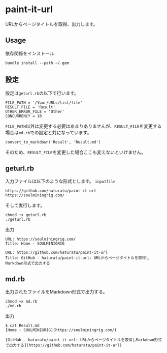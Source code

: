 # paint-it-url
URLからページタイトルを取得、出力します。

## Usage
依存関係をインストール
```
bundle install --path ~/.gem
```
## 設定
設定は`geturl.rb`の以下で行います。
```
FILE_PATH = '/Your/URLs/list/file'
RESULT_FILE = 'Result'
OTHER_ERROR_FILE = 'Other'
CONCURRENCY = 10
```
`FILE_PATH`以外は変更する必要はあまりありませんが、`RESULT_FILE`を変更する場合は`md.rb`での設定と対になっています。
```
convert_to_markdown('Result', 'Result.md')
```
そのため、`RESULT_FILE`を変更した場合ここも変えないといけません。  

## geturl.rb
入力ファイルは以下のような形式とします。
`inputfile`
```
https://github.com/haturatu/paint-it-url
https://soulminingrig.com/
```
そして実行します。
```
chmod +x geturl.rb
./geturl.rb
```
出力
```
URL: https://soulminingrig.com/
Title: Home - SOULMINIGRIG

URL: https://github.com/haturatu/paint-it-url
Title: GitHub - haturatu/paint-it-url: URLからページタイトルを取得しMarkdown形式で出力する
```

## md.rb
出力されたファイルをMarkdown形式で出力する。
```
chmod +x md.rb
./md.rb
```
出力
```
$ cat Result.md 
[Home - SOULMINIGRIG](https://soulminingrig.com/)

[GitHub - haturatu/paint-it-url: URLからページタイトルを取得しMarkdown形式で出力する](https://github.com/haturatu/paint-it-url)
```
